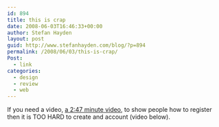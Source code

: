 ```yaml
---
id: 894
title: this is crap
date: 2008-06-03T16:46:33+00:00
author: Stefan Hayden
layout: post
guid: http://www.stefanhayden.com/blog/?p=894
permalink: /2008/06/03/this-is-crap/
Post:
  - link
categories:
  - design
  - review
  - web
---
```

If you need a video, <a href="http://www.amazee.com/what-amazee">a 2:47 minute video</a>, to show people how to register then it is TOO HARD to create and account (video below). 

<object width="400" height="302">	<param name="allowfullscreen" value="true" />	<param name="allowscriptaccess" value="always" />	<param name="movie" value="http://www.vimeo.com/moogaloop.swf?clip_id=974183&amp;server=www.vimeo.com&amp;show_title=1&amp;show_byline=1&amp;show_portrait=0&amp;color=&amp;fullscreen=1" />	<embed src="http://www.vimeo.com/moogaloop.swf?clip_id=974183&amp;server=www.vimeo.com&amp;show_title=1&amp;show_byline=1&amp;show_portrait=0&amp;color=&amp;fullscreen=1" type="application/x-shockwave-flash" allowfullscreen="true" allowscriptaccess="always" width="400" height="302"></embed></object>